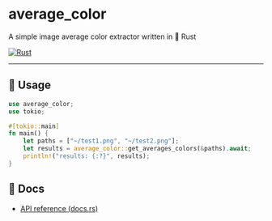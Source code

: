 # average_color

A simple image average color extractor written in 🦀 Rust

[![Rust](https://github.com/ahkohd/average_color/actions/workflows/rust.yml/badge.svg)](https://github.com/ahkohd/average_color/actions/workflows/rust.yml)

---

## 🔧 Usage

```rust
use average_color;
use tokio;

#[tokio::main]
fn main() {
    let paths = ["~/test1.png", "~/test2.png"];
    let results = average_color::get_averages_colors(&paths).await;
    println!("results: {:?}", results);
}
```

## 📖 Docs

- [API reference (docs.rs)](https://docs.rs/average_color/)
